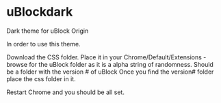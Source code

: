 # uBlockdark
Dark theme for uBlock Origin

In order to use this theme.

Download the CSS folder.
Place it in your Chrome/Default/Extensions - browse for the uBlock folder as it is a alpha string of randomness.  Should be a folder with the version # of uBlock
Once you find the version# folder place the css folder in it.

Restart Chrome and you should be all set.
